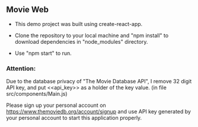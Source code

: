 ## Movie Web

- This demo project was built using create-react-app.

- Clone the repository to your local machine and "npm install" to download dependencies in "node_modules" directory.

- Use "npm start" to run.



### Attention:
Due to the database privacy of "The Movie Database API", I remove 32 digit API key, and put <<api_key>> as a holder of the key value. (in file src/components/Main.js)

Please sign up your personal account on https://www.themoviedb.org/account/signup and use API key generated by your personal account to start this application properly.
